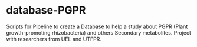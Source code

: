 # database-PGPR
Scripts for Pipeline to create a Database to help a study about PGPR (Plant growth-promoting rhizobacteria) and others Secondary metabolites. Project with researchers from UEL and UTFPR.
